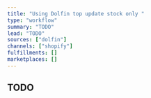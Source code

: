 ```yaml
---
title: "Using Dolfin top update stock only "
type: "workflow"
summary: "TODO"
lead: "TODO"
sources: ["dolfin"]
channels: ["shopify"]
fulfillments: []
marketplaces: []
---
```


## TODO